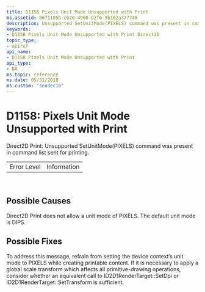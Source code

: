 ```yaml
---
title: D1158 Pixels Unit Mode Unsupported with Print
ms.assetid: 8671105b-cb20-4900-b2f6-9b162a377748
description: Unsupported SetUnitMode(PIXELS) command was present in command list sent for printing.
keywords:
- D1158 Pixels Unit Mode Unsupported with Print Direct2D
topic_type:
- apiref
api_name:
- D1158 Pixels Unit Mode Unsupported with Print
api_type:
- NA
ms.topic: reference
ms.date: 05/31/2018
ms.custom: "seodec18"
---
```


# D1158: Pixels Unit Mode Unsupported with Print

Direct2D Print: Unsupported SetUnitMode(PIXELS) command was present in command list sent for printing.



|             |             |
|-------------|-------------|
| Error Level | Information |



 

## Possible Causes

Direct2D Print does not allow a unit mode of PIXELS. The default unit mode is DIPS.

## Possible Fixes

To address this message, refrain from setting the device context’s unit mode to PIXELS while creating printable content. If it is necessary to apply a global scale transform which affects all primitive-drawing operations, consider whether an equivalent call to ID2D1RenderTarget::SetDpi or ID2D1RenderTarget::SetTransform is sufficient.

 

 




